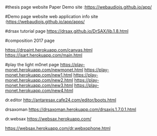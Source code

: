 #thesis page
website
Paper Demo site :https://webaudiojs.github.io/app/


#Demo page
website
web application info site :https://webaudiojs.github.io/app/apps/

#drsax tutorial page
https://drsax.github.io/DrSAX/lib.1.8.html

#composition 2017 page

https://drpaint.herokuapp.com/canvas.html
https://isart.herokuapp.com/main.html

#play the light m0net page
https://play-monet.herokuapp.com/newmonet.html
https://play-monet.herokuapp.com/new1.html
https://play-monet.herokuapp.com/new2.html
https://play-monet.herokuapp.com/new3.html
https://play-monet.herokuapp.com/new4.html

dr.editor
http://antaresax.cafe24.com/editor/boots.html

drsaxoman
https://drsaxoman.herokuapp.com/drsaxjs.1.7.0.1.html

dr.websax
https://websax.herokuapp.com/

https://websax.herokuapp.com/dr.webxophone.html

